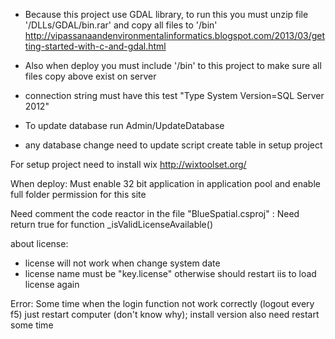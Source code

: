 ﻿- Because this project use GDAL library, to run this you must unzip file '/DLLs/GDAL/bin.rar' and copy all files to '/bin'
http://vipassanaandenvironmentalinformatics.blogspot.com/2013/03/getting-started-with-c-and-gdal.html

- Also when deploy you must include '/bin' to this project to make sure all files copy above exist on server


- connection string must have this test "Type System Version=SQL Server 2012"
- To update database run Admin/UpdateDatabase
- any database change need to update script create table in setup project

For setup project need to install wix http://wixtoolset.org/

When deploy: 
Must enable 32 bit application in application pool and enable full folder permission for this site

Need comment the code reactor in the file "BlueSpatial.csproj" :  <!-- obfuscated -->
Need return true for function _isValidLicenseAvailable()

about license:
- license will not work when change system date
- license name must be "key.license" otherwise should restart iis to load license again

Error:
Some time when the login function not work correctly (logout every f5) just restart computer (don't know why); install version also need restart some time
